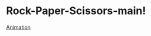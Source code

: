 # Rock-Paper-Scissors-main!
[Animation](https://user-images.githubusercontent.com/99733472/193577972-de6a1d43-e085-41e9-b3e9-712432e34fa8.gif)
